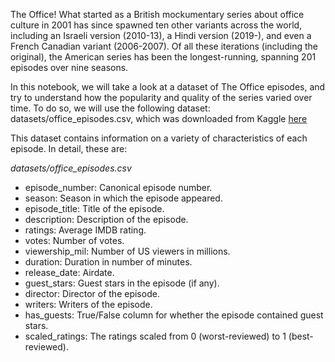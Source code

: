 The Office! What started as a British mockumentary series about office culture in 2001 has since spawned ten other variants across the world, including an Israeli version (2010-13), a Hindi version (2019-), and even a French Canadian variant (2006-2007). Of all these iterations (including the original), the American series has been the longest-running, spanning 201 episodes over nine seasons.

In this notebook, we will take a look at a dataset of The Office episodes, and try to understand how the popularity and quality of the series varied over time. To do so, we will use the following dataset: datasets/office_episodes.csv, which was downloaded from Kaggle [here](https://www.kaggle.com/nehaprabhavalkar/the-office-dataset)

This dataset contains information on a variety of characteristics of each episode. In detail, these are:

*datasets/office_episodes.csv*
- episode_number: Canonical episode number.
- season: Season in which the episode appeared.
- episode_title: Title of the episode.
- description: Description of the episode.
- ratings: Average IMDB rating.
- votes: Number of votes.
- viewership_mil: Number of US viewers in millions.
- duration: Duration in number of minutes.
- release_date: Airdate.
- guest_stars: Guest stars in the episode (if any).
- director: Director of the episode.
- writers: Writers of the episode.
- has_guests: True/False column for whether the episode contained guest stars.
- scaled_ratings: The ratings scaled from 0 (worst-reviewed) to 1 (best-reviewed).
